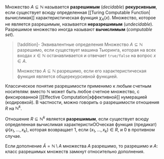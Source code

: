
Множество $A⊆ℕ$ называется **разрешимым** (*decidable*) **рекурсивным**, если существует всюду определенная [[Turing Computable Function|вычислимая]] характеристическая функция $χ_A(x)$. Множество, которое не является разрешимым, называется **неразрешимым** (*undecidable*). Разрешимое множество иногда называют **вычислимым** (*computable set*).

>[!addition]- Эквивалентные определения
> Множество $A⊆ℕ$ разрешимо, если существует машина Тьюринга, которая на всех входах $x∈ℕ$ останавливается и отвечает `true/false` на вопрос $x∈A$. 
> 
> Множество $A⊆ℕ$ разрешимо, если его характеристическая функция является общерекурсивной функцией. 

Классическое понятие разрешимости применимо к любым счетным носителям: вместо $ℕ$ может быть любое счетное множество, с фиксированной [[Effective Computation|эффективной]] нумерацией (кодировкой). В частности, можно говорить о разрешимости отношения $R$ на $ℕ^k$.

Отношение $R⊆ℕ^k$ является **разрешимым**, если существует всюду определенная вычислимая характеристиOOческая функция (предикат) $ψ(x_1, \ldots, x_k)$, которая возвращает $1$, если $(x_1, \ldots, x_k)∈ R$, и $0$ в противном случае. 

Если дополнение $\bar{A} = ℕ \setminus A$ множества $A$ разрешимо, то разрешимо и $A$: класс разрешимых множеств замкнут относительно дополнения.
